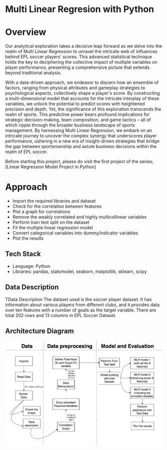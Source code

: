 # Multi Linear Regresion with Python

# Overview 
Our analytical exploration takes a decisive leap forward as we delve into the realm of Multi Linear Regression to unravel the intricate web of influences behind EPL soccer players' scores. This advanced statistical technique holds the key to deciphering the collective impact of multiple variables on player performance, presenting a comprehensive picture that extends beyond traditional analysis.

With a data-driven approach, we endeavor to discern how an ensemble of factors, ranging from physical attributes and gameplay strategies to psychological aspects, collectively shape a player's score. By constructing a multi-dimensional model that accounts for the intricate interplay of these variables, we unlock the potential to predict scores with heightened precision and depth. Yet, the significance of this exploration transcends the realm of sports. This predictive power bears profound implications for strategic decision-making, team composition, and game tactics – all of which ripple through the broader business landscape of sports management. By harnessing Multi Linear Regression, we embark on an intricate journey to uncover the complex synergy that underscores player performance, ushering in a new era of insight-driven strategies that bridge the gap between sportsmanship and astute business decisions within the realm of EPL soccer.

Before starting this project, please do visit the first project of the series;
[Linear Regression Model Project in Python] 


# Approach
- Import the required libraries and dataset
- Check for the correlation between features
- Plot a graph for correlations
- Remove the weakly correlated and highly multicollinear variables
- Perform train test split on the dataset
- Fit the multiple linear regression model
- Convert categorical variables into dummy/indicator variables
- Plot the results

## Tech Stack
* Language: Python
* Libraries: pandas, statsmodel, seaborn, matplotlib, sklearn, scipy

## Data Description

TData Description
The dataset used is the soccer player dataset. It has information about various players
from different clubs, and it provides data over ten features with a number of goals as the
target variable. There are total 202 rows and 13 columns in EPL Soccer Dataset.

## Architecture Diagram
<img src="MLR.png">
